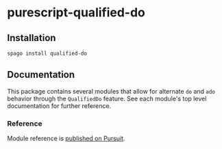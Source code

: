 # purescript-qualified-do

## Installation

```sh
spago install qualified-do
```

## Documentation

This package contains several modules that allow for alternate `do` and `ado`
behavior through the `QualifiedDo` feature. See each module's top level
documentation for further reference.

### Reference

Module reference is [published on Pursuit](http://pursuit.purescript.org/packages/purescript-qualified-do).
